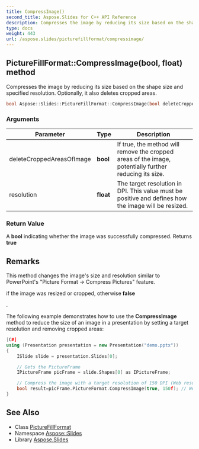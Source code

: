```yaml
---
title: CompressImage()
second_title: Aspose.Slides for C++ API Reference
description: Compresses the image by reducing its size based on the shape size and specified resolution. Optionally, it also deletes cropped areas.
type: docs
weight: 443
url: /aspose.slides/picturefillformat/compressimage/
---
```

## PictureFillFormat::CompressImage(bool, float) method


Compresses the image by reducing its size based on the shape size and specified resolution. Optionally, it also deletes cropped areas.

```cpp
bool Aspose::Slides::PictureFillFormat::CompressImage(bool deleteCroppedAreasOfImage, float resolution) override
```


### Arguments

| Parameter | Type | Description |
| --- | --- | --- |
| deleteCroppedAreasOfImage | **bool** | If true, the method will remove the cropped areas of the image, potentially further reducing its size. |
| resolution | **float** | The target resolution in DPI. This value must be positive and defines how the image will be resized. |

### Return Value

A **bool** indicating whether the image was successfully compressed. Returns ****true****
## Remarks


This method changes the image's size and resolution similar to PowerPoint's \"Picture Format -> Compress Pictures\" feature.


if the image was resized or cropped, otherwise ****false****

. 


The following example demonstrates how to use the **CompressImage** method to reduce the size of an image in a presentation by setting a target resolution and removing cropped areas: 
```cpp
[C#]
using (Presentation presentation = new Presentation("demo.pptx"))
{
    ISlide slide = presentation.Slides[0];

    // Gets the PictureFrame
    IPictureFrame picFrame = slide.Shapes[0] as IPictureFrame;

    // Compress the image with a target resolution of 150 DPI (Web resolution) and remove cropped areas
    bool result=picFrame.PictureFormat.CompressImage(true, 150f); // Web resolution
}
```

## See Also

* Class [PictureFillFormat](../)
* Namespace [Aspose::Slides](../../)
* Library [Aspose.Slides](../../../)